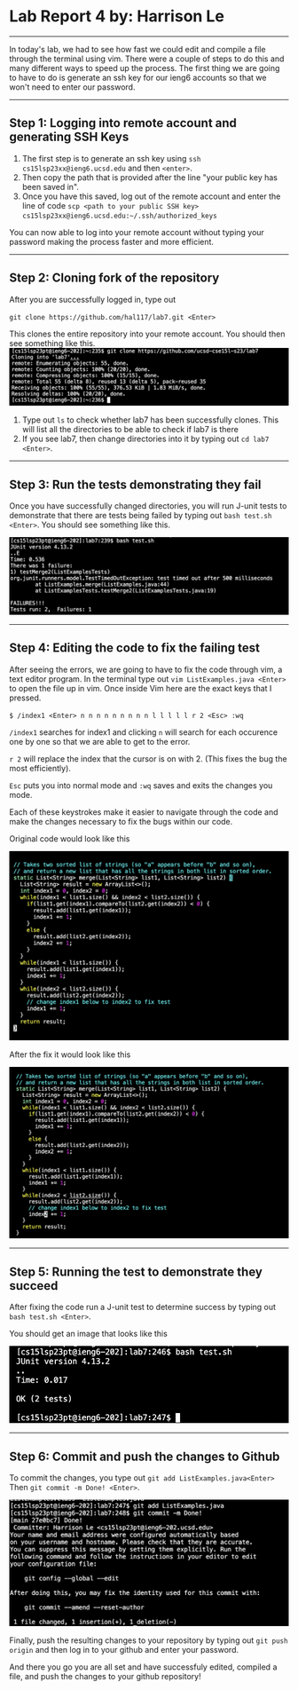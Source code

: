 # Lab Report 4 by: Harrison Le
---

In today's lab, we had to see how fast we could edit and compile a file through the terminal using vim. There were a couple of steps to do this and many different ways to speed
up the process. The first thing we are going to have to do is generate an ssh key for our ieng6 accounts so that we won't need to enter our password.

---
## Step 1: Logging into remote account and generating SSH Keys
1. The first step is to generate an ssh key using  `ssh cs15lsp23xx@ieng6.ucsd.edu` and then `<enter>`.
2. Then copy the path that is provided after the line "your public key has been saved in".
3. Once you have this saved, log out of the remote account and enter the line of code 
`scp <path to your public SSH key> cs15lsp23xx@ieng6.ucsd.edu:~/.ssh/authorized_keys`

You can now able to log into your remote account without typing your password making the process faster and more efficient.

---
## Step 2: Cloning fork of the repository
After you are successfully logged in, type out

`git clone https://github.com/hal117/lab7.git <Enter>`

This clones the entire repository into your remote account. You should then see something like this.
![Image](lab4gitclone.png)

1. Type out `ls` to check whether lab7 has been successfully clones. This will list all the directories to be able to check if lab7 is there
2. If you see lab7, then change directories into it by typing out `cd lab7 <Enter>`.

---
## Step 3: Run the tests demonstrating they fail
Once you have successfully changed directories, you will run J-unit tests to demonstrate that there are tests being failed by typing out `bash test.sh <Enter>`. You should see 
something like this.

![Image](lab4test.png)

---
## Step 4: Editing the code to fix the failing test

After seeing the errors, we are going to have to fix the code through vim, a text editor program. In the terminal type out `vim ListExamples.java <Enter>` to open the file up in vim.
Once inside Vim here are the exact keys that I pressed.

`$ /index1 <Enter> n n n n n n n n n l l l l l r 2 <Esc> :wq`

`/index1` searches for index1 and clicking `n` will search for each occurence one by one so that we are able to get to the error. 

`r 2` will replace the index that the cursor is on with 2. (This fixes the bug the most efficiently).

`Esc` puts you into normal mode and `:wq` saves and exits the changes you mode. 

Each of these keystrokes make it easier to navigate through the code and make the changes necessary to fix the bugs within our code. 

Original code would look like this

![Image](lab4codefail.png)

After the fix it would look like this

![Image](lab4codesuccess.png)

---
## Step 5: Running the test to demonstrate they succeed

After fixing the code run a J-unit test to determine success by typing out `bash test.sh <Enter>`.

You should get an image that looks like this 

![Image](lab4bashtestsuccess.png)

---
## Step 6: Commit and push the changes to Github

To commit the changes, you type out `git add ListExamples.java<Enter>` Then `git commit -m Done! <Enter>`.

![Image](Changescommited.png)

Finally, push the resulting changes to your repository by typing out `git push origin` and then log in to your github and enter your password.

And there you go you are all set and have successfuly edited, compiled a file, and push the changes to your github repository!
